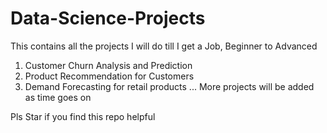 # Data-Science-Projects
This contains all the projects I will do till I get a Job, Beginner to Advanced
1. Customer Churn Analysis and Prediction
2. Product Recommendation for Customers
3. Demand Forecasting for retail products
...
More projects will be added as time goes on


Pls Star if you find this repo helpful
